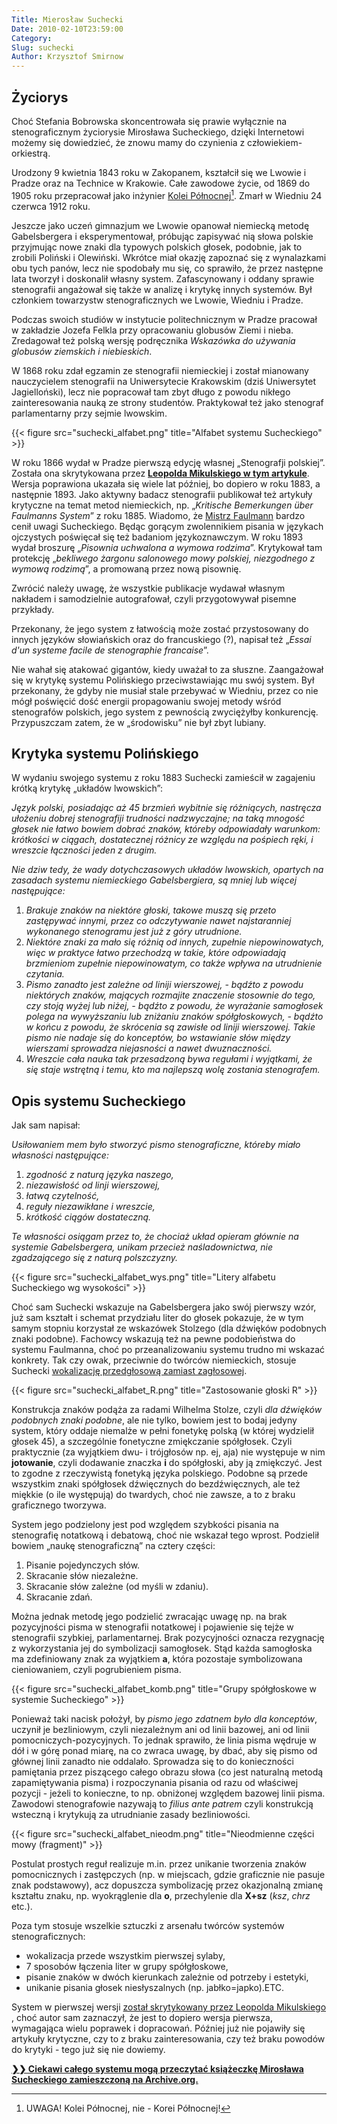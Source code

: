 ```yaml
---
Title: Mierosław Suchecki
Date: 2010-02-10T23:59:00
Category: 
Slug: suchecki
Author: Krzysztof Smirnow
---
```





## Życiorys





Choć Stefania Bobrowska skoncentrowała się prawie wyłącznie na
stenograficznym życiorysie Mirosława Sucheckiego, dzięki Internetowi
możemy się dowiedzieć, że znowu mamy do czynienia z
człowiekiem-orkiestrą.

Urodzony 9 kwietnia 1843 roku w Zakopanem, kształcił się we Lwowie i
Pradze oraz na Technice w Krakowie. Całe zawodowe życie, od 1869 do 1905
roku przepracował jako inżynier [Kolei Północnej](https://pl.wikipedia.org/wiki/Kolej_P%C3%B3%C5%82nocna)[^1]. Zmarł w Wiedniu 24
czerwca 1912 roku.

[^1]: UWAGA! Kolei Północnej, nie - Korei Północnej!

Jeszcze jako uczeń gimnazjum we Lwowie opanował niemiecką metodę
Gabelsbergera i eksperymentował, próbując zapisywać nią słowa polskie
przyjmując nowe znaki dla typowych polskich głosek, podobnie, jak to
zrobili Poliński i Olewiński. Wkrótce miał okazję zapoznać się z
wynalazkami obu tych panów, lecz nie spodobały mu się, co sprawiło, że
przez następne lata tworzył i doskonalił własny system. Zafascynowany i
oddany sprawie stenografii angażował się także w analizę i krytykę
innych systemów. Był członkiem towarzystw stenograficznych we Lwowie,
Wiedniu i Pradze.

Podczas swoich studiów w instytucie politechnicznym w Pradze pracował w
zakładzie Jozefa Felkla przy opracowaniu globusów Ziemi i nieba.
Zredagował też polską wersję podręcznika *Wskazówka do używania globusów
ziemskich i niebieskich*.

W 1868 roku zdał egzamin ze stenografii niemieckiej i został mianowany
nauczycielem stenografii na Uniwersytecie Krakowskim (dziś Uniwersytet
Jagielloński), lecz nie popracował tam zbyt długo z powodu nikłego
zainteresowania nauką ze strony studentów. Praktykował też jako
stenograf parlamentarny przy sejmie lwowskim.


<!-- ![Pliki:suchecki\_alfabet.png]({filename}/pliki/HistoriaPolska/SucheckiMiroslaw/suchecki_alfabet.png) -->

{{< figure src="suchecki_alfabet.png" title="Alfabet systemu Sucheckiego" >}}

<!-- *Alfabet systemu Sucheckiego* -->



W roku 1866 wydał w Pradze pierwszą edycję własnej „Stenografji
polskiej”. Została ona skrytykowana przez 
**[Leopolda Mikulskiego w tym artykule](../mikulski_o_sucheckim)**. 
Wersja poprawiona ukazała się wiele lat później, bo dopiero w roku 1883,
a następnie 1893. Jako aktywny badacz stenografii publikował też
artykuły krytyczne na temat metod niemieckich, np. 
„*Kritische Bemerkungen über Faulmanns System*” 
z roku 1885. Wiadomo, że 
[Mistrz Faulmann](https://de.wikipedia.org/wiki/Carl_Faulmann) 
bardzo cenił uwagi Sucheckiego. Będąc gorącym zwolennikiem
pisania w językach ojczystych poświęcał się też badaniom językoznawczym.
W roku 1893 wydał broszurę 
„*Pisownia uchwalona a wymowa rodzima*”.
Krytykował tam protekcję 
„*bekliwego żargonu salonowego mowy polskiej, niezgodnego z wymową rodzimą*”, 
a promowaną przez nową pisownię.

Zwrócić należy uwagę, że wszystkie publikacje wydawał własnym nakładem i
samodzielnie autografował, czyli przygotowywał pisemne przykłady.

Przekonany, że jego system z łatwością może zostać przystosowany do
innych języków słowiańskich oraz do francuskiego (?), napisał też 
„*Essai d'un systeme facile de stenographie francaise*”.

Nie wahał się atakować gigantów, kiedy uważał to za słuszne. Zaangażował
się w krytykę systemu Polińskiego przeciwstawiając mu swój system. Był
przekonany, że gdyby nie musiał stale przebywać w Wiedniu, przez co nie
mógł poświęcić dość energii propagowaniu swojej metody wśród stenografów
polskich, jego system z pewnością zwyciężyłby konkurencję. 
Przypuszczam zatem, że w „środowisku” nie był zbyt lubiany.



## Krytyka systemu Polińskiego





W wydaniu swojego systemu z roku 1883 Suchecki zamieścił w zagajeniu
krótką krytykę „układów lwowskich”:

*Język polski, posiadając aż 45 brzmień wybitnie się różniących,
nastręcza ułożeniu dobrej stenografiji trudności nadzwyczajne; na taką
mnogość głosek nie łatwo bowiem dobrać znaków, któreby odpowiadały
warunkom: krótkości w ciągach, dostatecznej różnicy ze względu na
pośpiech ręki, i wreszcie łączności jeden z drugim.*

*Nie dziw tedy, że wady dotychczasowych układów lwowskich, opartych na
zasadach systemu niemieckiego Gabelsbergiera, są mniej lub więcej
następujące:*

1. *Brakuje znaków na niektóre głoski, takowe muszą się przeto zastępywać innymi, przez co odczytywanie nawet najstaranniej wykonanego stenogramu jest już z góry utrudnione.*
2. *Niektóre znaki za mało się różnią od innych, zupełnie niepowinowatych, więc w praktyce łatwo przechodzą w takie, które odpowiadają brzmieniom zupełnie niepowinowatym, co także wpływa na utrudnienie czytania.*
3. *Pismo zanadto jest zależne od liniji wierszowej, - bądźto z powodu niektórych znaków, mających rozmajite znaczenie stosownie do tego, czy stoją wyżej lub niżej, - bądźto z powodu, że wyrażanie samogłosek polega na wywyższaniu lub zniżaniu znaków spółgłoskowych, - bądźto w końcu z powodu, że skrócenia są zawisłe od liniji wierszowej. Takie pismo nie nadaje się do konceptów, bo wstawianie słów między wierszami sprowadza niejasności a nawet dwuznaczności.*
4. *Wreszcie cała nauka tak przesadzoną bywa regułami i wyjątkami, że się staje wstrętną i temu, kto ma najlepszą wolę zostania stenografem.*




## Opis systemu Sucheckiego





Jak sam napisał:

*Usiłowaniem mem było stworzyć pismo stenograficzne, któreby miało własności następujące:*

1. *zgodność z naturą języka naszego,*
2. *niezawisłość od linji wierszowej,*
3. *łatwą czytelność,*
4. *reguły niezawikłane i wreszcie,*
5. *krótkość ciągów dostateczną.*

*Te własności osiągam przez to, że chociaż układ opieram głównie na systemie Gabelsbergera, unikam przecież naśladownictwa, nie zgadzającego się z naturą polszczyzny.*

<!-- 
![Pliki:suchecki\_alfabet\_wys.png]({filename}/pliki/HistoriaPolska/SucheckiMiroslaw/suchecki_alfabet_wys.png) -->

{{< figure src="suchecki_alfabet_wys.png" title="Litery alfabetu Sucheckiego wg wysokości" >}}

<!--
*Litery alfabetu Sucheckiego wg wysokości* -->

Choć sam Suchecki wskazuje na Gabelsbergera jako swój pierwszy wzór, już
sam kształt i schemat przydziału liter do głosek pokazuje, że w tym
samym stopniu korzystał ze wskazówek Stolzego (dla dźwięków podobnych
znaki podobne). Fachowcy wskazują też na pewne podobieństwa do systemu
Faulmanna, choć po przeanalizowaniu systemu trudno mi wskazać konkrety.
Tak czy owak, przeciwnie do twórców niemieckich, stosuje Suchecki
[wokalizację przedgłosową zamiast zagłosowej](../../roznosci/slownik/).

<!-- ![Pliki:suchecki\_alfabet\_R.png]({filename}/pliki/HistoriaPolska/SucheckiMiroslaw/suchecki_alfabet_R.png) -->
{{< figure src="suchecki_alfabet_R.png" title="Zastosowanie głoski R" >}}
<!-- *Zastosowanie głoski **R*** -->


Konstrukcja znaków podąża za radami Wilhelma Stolze, czyli *dla dźwięków
podobnych znaki podobne*, ale nie tylko, bowiem jest to bodaj jedyny
system, który oddaje niemalże w pełni fonetykę polską (w której
wydzielił głosek 45), a szczególnie fonetyczne zmiękczanie spółgłosek.
Czyli praktycznie (za wyjątkiem dwu- i trójgłosów np. ej, aja) nie
występuje w nim **jotowanie**, czyli dodawanie znaczka **i** do
spółgłoski, aby ją zmiękczyć. Jest to zgodne z rzeczywistą fonetyką
języka polskiego. Podobne są przede wszystkim znaki spółgłosek
dźwięcznych do bezdźwięcznych, ale też miękkie (o ile występują) do
twardych, choć nie zawsze, a to z braku graficznego tworzywa.

System jego podzielony jest pod względem szybkości pisania na
stenografię notatkową i debatową, choć nie wskazał tego wprost.
Podzielił bowiem „naukę stenograficzną” na cztery części:

1. Pisanie pojedynczych słów.
2. Skracanie słów niezależne.
3. Skracanie słów zależne (od myśli w zdaniu).
4. Skracanie zdań.

Można jednak metodę jego podzielić zwracając uwagę np. na brak
pozycyjności pisma w stenografii notatkowej i pojawienie się tejże w
stenografii szybkiej, parlamentarnej. Brak pozycyjności oznacza
rezygnację z wykorzystania jej do symbolizacji samogłosek. Stąd każda
samogłoska ma zdefiniowany znak za wyjątkiem **a**, która pozostaje
symbolizowana cieniowaniem, czyli pogrubieniem pisma.

<!-- ![Pliki:suchecki\_alfabet\_komb.png]({filename}/pliki/HistoriaPolska/SucheckiMiroslaw/suchecki_alfabet_komb.png) -->

{{< figure src="suchecki_alfabet_komb.png" title="Grupy spółgłoskowe w systemie Sucheckiego" >}}

<!-- *Grupy spółgłoskowe w systemie Sucheckiego* -->



Ponieważ taki nacisk położył, by *pismo jego zdatnem było dla
konceptów*, uczynił je bezliniowym, czyli niezależnym ani od linii
bazowej, ani od linii pomocniczych-pozycyjnych. To jednak sprawiło, że
linia pisma wędruje w dół i w górę ponad miarę, na co zwraca uwagę, by
dbać, aby się pismo od głównej linii zanadto nie oddalało. Sprowadza się
to do konieczności pamiętania przez piszącego całego obrazu słowa (co
jest naturalną metodą zapamiętywania pisma) i rozpoczynania pisania od
razu od właściwej pozycji - jeżeli to konieczne, to np. obniżonej
względem bazowej linii pisma. Zawodowi stenografowie nazywają to *filius
ante patrem* czyli konstrukcją wsteczną i krytykują za utrudnianie
zasady bezliniowości.

<!-- ![Pliki:suchecki\_alfabet\_nieodm.png]({filename}/pliki/HistoriaPolska/SucheckiMiroslaw/suchecki_alfabet_nieodm.png) -->
{{< figure src="suchecki_alfabet_nieodm.png" title="Nieodmienne części mowy (fragment)" >}}
<!-- *Nieodmienne części mowy (fragment)* -->

Postulat prostych reguł realizuje m.in. przez unikanie tworzenia znaków
pomocnicznych i zastępczych (np. w miejscach, gdzie graficznie nie
pasuje znak podstawowy), acz dopuszcza symbolizację przez okazjonalną
zmianę kształtu znaku, np. wyokrąglenie dla **o**, przechylenie dla
**X+sz** (*ksz*, *chrz* etc.).

Poza tym stosuje wszelkie sztuczki z arsenału twórców systemów
stenograficznych:

- wokalizacja przede wszystkim pierwszej sylaby,
- 7 sposobów łączenia liter w grupy spółgłoskowe,
- pisanie znaków w dwóch kierunkach zależnie od potrzeby i estetyki,
- unikanie pisania głosek niesłyszalnych (np. jabłko=japko).ETC.

System w pierwszej wersji 
[został skrytykowany przez Leopolda Mikulskiego](../mikulski_o_sucheckim/)
,
choć autor sam zaznaczył, że jest to dopiero wersja pierwsza, wymagająca
wielu poprawek i dopracowań. Później już nie pojawiły się artykuły
krytyczne, czy to z braku zainteresowania, czy też braku powodów do
krytyki - tego już się nie dowiemy.

**[❯❯ Ciekawi całego systemu mogą przeczytać książeczkę Mirosława Sucheckiego zamieszczoną na Archive.org.](http://www.archive.org/details/StenografijaPolska)**


